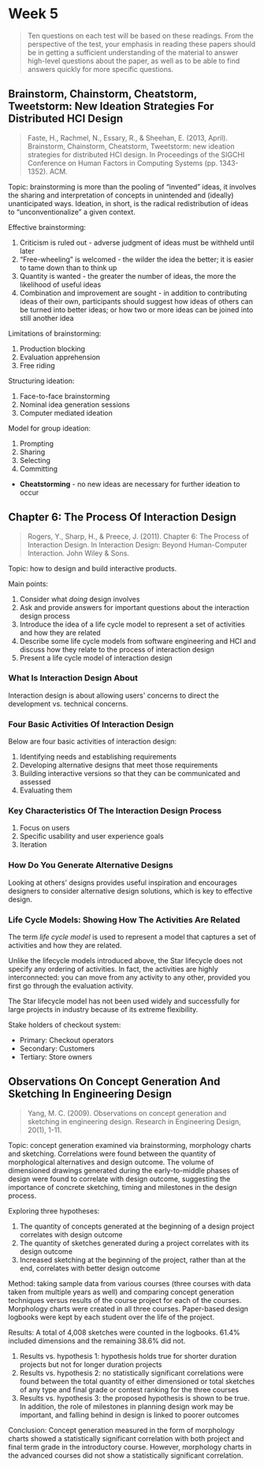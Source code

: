# Week 5

> Ten questions on each test will be based on these readings. From the perspective of the test, your emphasis in reading these papers should be in getting a sufficient understanding of the material to answer high-level questions about the paper, as well as to be able to find answers quickly for more specific questions.

## Brainstorm, Chainstorm, Cheatstorm, Tweetstorm: New Ideation Strategies For Distributed HCI Design

> Faste, H., Rachmel, N., Essary, R., & Sheehan, E. (2013, April). Brainstorm, Chainstorm, Cheatstorm, Tweetstorm: new ideation strategies for distributed HCI design. In Proceedings of the SIGCHI Conference on Human Factors in Computing Systems (pp. 1343-1352). ACM.

Topic: brainstorming is more than the pooling of “invented” ideas, it involves the sharing and interpretation of concepts in unintended and (ideally) unanticipated ways. Ideation, in short, is the radical redistribution of ideas to “unconventionalize” a given context.

Effective brainstorming:

1. Criticism is ruled out - adverse judgment of ideas must be withheld until later
2. “Free-wheeling” is welcomed - the wilder the idea the better; it is easier to tame down than to think up
3. Quantity is wanted - the greater the number of ideas, the more the likelihood of useful ideas
4. Combination and improvement are sought - in addition to contributing ideas of their own, participants should suggest how ideas of others can be turned into better ideas; or how two or more ideas can be joined into still another idea

Limitations of brainstorming:

1. Production blocking
2. Evaluation apprehension
3. Free riding

Structuring ideation:

1. Face-to-face brainstorming
2. Nominal idea generation sessions
3. Computer mediated ideation

Model for group ideation:

1. Prompting
2. Sharing
3. Selecting
4. Committing

- **Cheatstorming** - no new ideas are necessary for further ideation to occur

## Chapter 6: The Process Of Interaction Design

> Rogers, Y., Sharp, H., & Preece, J. (2011). Chapter 6: The Process of Interaction Design. In Interaction Design: Beyond Human-Computer Interaction. John Wiley & Sons.

Topic: how to design and build interactive products.

Main points:

1. Consider what _doing_ design involves
2. Ask and provide answers for important questions about the interaction design process
3. Introduce the idea of a life cycle model to represent a set of activities and how they are related
4. Describe some life cycle models from software engineering and HCI and discuss how they relate to the process of interaction design
5. Present a life cycle model of interaction design

### What Is Interaction Design About

Interaction design is about allowing users' concerns to direct the development vs. technical concerns.

### Four Basic Activities Of Interaction Design

Below are four basic activities of interaction design:

1. Identifying needs and establishing requirements
2. Developing alternative designs that meet those requirements
3. Building interactive versions so that they can be communicated and assessed
4. Evaluating them

### Key Characteristics Of The Interaction Design Process

1. Focus on users
2. Specific usability and user experience goals
3. Iteration

### How Do You Generate Alternative Designs

Looking at others' designs provides useful inspiration and encourages designers to consider alternative design solutions, which is key to effective design.

### Life Cycle Models: Showing How The Activities Are Related

The term _life cycle model_ is used to represent a model that captures a set of activities and how they are related.

Unlike the lifecycle models introduced above, the Star lifecycle does not specify any ordering of activities. In fact, the activities are highly interconnected: you can move from any activity to any other, provided you first go through the evaluation activity.

The Star lifecycle model has not been used widely and successfully for large projects in industry because of its extreme flexibility. 

Stake holders of checkout system:
- Primary: Checkout operators
- Secondary: Customers
- Tertiary: Store owners
## Observations On Concept Generation And Sketching In Engineering Design

> Yang, M. C. (2009). Observations on concept generation and sketching in engineering design. Research in Engineering Design, 20(1), 1-11.

Topic: concept generation examined via brainstorming, morphology charts and sketching. Correlations were found between the quantity of morphological alternatives and design outcome. The volume of dimensioned drawings generated during the early-to-middle phases of design were found to correlate with design outcome, suggesting the importance of concrete sketching, timing and milestones in the design process.

Exploring three hypotheses:

1. The quantity of concepts generated at the beginning of a design project correlates with design outcome
2. The quantity of sketches generated during a project correlates with its design outcome
3. Increased sketching at the beginning of the project, rather than at the end, correlates with better design outcome

Method: taking sample data from various courses (three courses with data taken from multiple years as well) and comparing concept generation techniques versus results of the course project for each of the courses. Morphology charts were created in all three courses. Paper-based design logbooks were kept by each student over the life of the project.

Results: A total of 4,008 sketches were counted in the logbooks. 61.4% included dimensions and the remaining 38.6% did not.

1. Results vs. hypothesis 1: hypothesis holds true for shorter duration projects but not for longer duration projects
2. Results vs. hypothesis 2: no statistically significant correlations were found between the total quantity of either dimensioned or total sketches of any type and final grade or contest ranking for the three courses
3. Results vs. hypothesis 3: the proposed hypothesis is shown to be true. In addition, the role of milestones in planning design work may be important, and falling behind in design is linked to poorer outcomes

Conclusion: Concept generation measured in the form of morphology charts showed a statistically significant correlation with both project and final term grade in the introductory course. However, morphology charts in the advanced courses did not show a statistically significant correlation.
